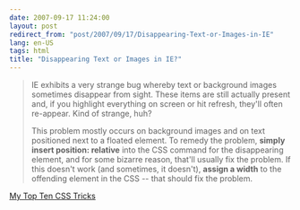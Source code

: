 ```yaml
---
date: 2007-09-17 11:24:00
layout: post
redirect_from: "post/2007/09/17/Disappearing-Text-or-Images-in-IE"
lang: en-US
tags: html
title: "Disappearing Text or Images in IE?"
---
```


> IE exhibits a very strange bug whereby text or background images sometimes
> disappear from sight. These items are still actually present and, if you
> highlight everything on screen or hit refresh, they'll often re-appear. Kind of
> strange, huh?
>
> This problem mostly occurs on background images and on text positioned next
> to a floated element. To remedy the problem, **simply insert position:
> relative** into the CSS command for the disappearing element, and for
> some bizarre reason, that'll usually fix the problem. If this doesn't work (and
> sometimes, it doesn't), **assign a width** to the offending
> element in the CSS -- that should fix the problem.

[My Top Ten CSS
Tricks](http://www.sitepoint.com/article/top-ten-css-tricks)
